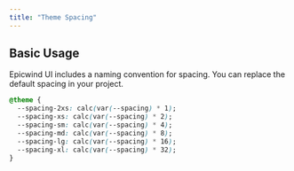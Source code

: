 ```yaml
---
title: "Theme Spacing"
---
```


## Basic Usage

Epicwind UI includes a naming convention for spacing. You can replace the default spacing in your project.

<!-- prettier-ignore -->
```css
@theme {
  --spacing-2xs: calc(var(--spacing) * 1);
  --spacing-xs: calc(var(--spacing) * 2);
  --spacing-sm: calc(var(--spacing) * 4);
  --spacing-md: calc(var(--spacing) * 8);
  --spacing-lg: calc(var(--spacing) * 16);
  --spacing-xl: calc(var(--spacing) * 32);
}
```
